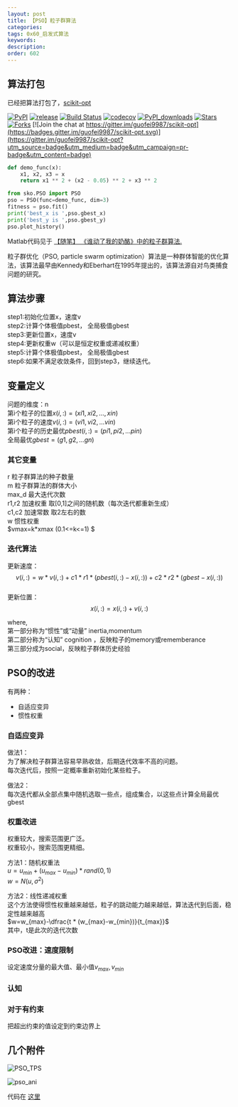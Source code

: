 ```yaml
---
layout: post
title: 【PSO】粒子群算法
categories:
tags: 0x60_启发式算法
keywords:
description:
order: 602
---
```


## 算法打包
已经把算法打包了，[scikit-opt](https://github.com/guofei9987/scikit-opt)

[![PyPI](https://img.shields.io/pypi/v/scikit-opt)](https://pypi.org/project/scikit-opt/)
[![release](https://img.shields.io/github/v/release/guofei9987/scikit-opt)](https://github.com/guofei9987/scikit-opt/releases/)
[![Build Status](https://travis-ci.com/guofei9987/scikit-opt.svg?branch=master)](https://travis-ci.com/guofei9987/scikit-opt)
[![codecov](https://codecov.io/gh/guofei9987/scikit-opt/branch/master/graph/badge.svg)](https://codecov.io/gh/guofei9987/scikit-opt)
[![PyPI_downloads](https://img.shields.io/pypi/dm/scikit-opt)](https://pypi.org/project/scikit-opt/)
[![Stars](https://img.shields.io/github/stars/guofei9987/scikit-opt?style=social)](https://github.com/guofei9987/scikit-opt/stargazers)
[![Forks](https://img.shields.io/github/forks/guofei9987/scikit-opt.svg?style=social)](https://github.com/guofei9987/scikit-opt/network/members)
[![Join the chat at https://gitter.im/guofei9987/scikit-opt](https://badges.gitter.im/guofei9987/scikit-opt.svg)](https://gitter.im/guofei9987/scikit-opt?utm_source=badge&utm_medium=badge&utm_campaign=pr-badge&utm_content=badge)


```python
def demo_func(x):
    x1, x2, x3 = x
    return x1 ** 2 + (x2 - 0.05) ** 2 + x3 ** 2

from sko.PSO import PSO
pso = PSO(func=demo_func, dim=3)
fitness = pso.fit()
print('best_x is ',pso.gbest_x)
print('best_y is ',pso.gbest_y)
pso.plot_history()
```

Matlab代码见于 [【随笔】 《谁动了我的奶酪》中的粒子群算法.](http://www.guofei.site/2016/07/25/WhoMovedMyCheese.html)  


 粒子群优化（PSO, particle swarm optimization）算法是一种群体智能的优化算法，该算法最早由Kennedy和Eberhart在1995年提出的，该算法源自对鸟类捕食问题的研究。   

## 算法步骤

step1:初始化位置x，速度v  
step2:计算个体极值pbest， 全局极值gbest  
step3:更新位置x，速度v  
step4:更新权重w（可以是恒定权重或递减权重）  
step5:计算个体极值pbest， 全局极值gbest  
step6:如果不满足收敛条件，回到step3，继续迭代。


## 变量定义

问题的维度：n  
第i个粒子的位置$x(i,:)=(xi1,xi2,...,xin)$  
第i个粒子的速度$v(i,:)=(vi1,vi2,...vin)$  
第i个粒子的历史最优$pbest(i,:)=(pi1,pi2,...pin)$  
全局最优$gbest=(g1,g2,...gn)$  

### 其它变量
r 粒子群算法的种子数量  
m 粒子群算法的群体大小  
max_d  最大迭代次数  
r1,r2 加速权重 取[0,1]之间的随机数（每次迭代都重新生成）  
c1,c2 加速常数 取2左右的数  
w 惯性权重  
$vmax=k*xmax   (0.1<=k<=1)  $

### 迭代算法
更新速度：$$v(i,:)=w * v(i,:)+c1 * r1 * (pbest(i,:)-x(i,:))+c2 * r2 * (gbest-x(i,:))$$  
更新位置：$$x(i,:)=x(i,:)+v(i,:)$$  


where,  
第一部分称为“惯性”或“动量” inertia,momentum  
第二部分称为“认知”    cognition ，反映粒子的memory或rememberance  
第三部分成为social，反映粒子群体历史经验  

## PSO的改进
有两种：
- 自适应变异
- 惯性权重



### 自适应变异
做法1：  
为了解决粒子群算法容易早熟收敛，后期迭代效率不高的问题。  
每次迭代后，按照一定概率重新初始化某些粒子。  


做法2：  
每次迭代都从全部点集中随机选取一些点，组成集合，以这些点计算全局最优gbest
### 权重改进
权重较大，搜索范围更广泛。  
权重较小，搜索范围更精细。  


方法1：随机权重法  
$u=u_{min}+(u_{max}-u_{min}) * rand(0,1)$  
$w=N(u,\sigma^2)$


方法2：线性递减权重  
这个方法使得惯性权重越来越低，粒子的跳动能力越来越低，算法迭代到后面，稳定性越来越高  
$w=w_{max}-\dfrac{t * (w_{max}-w_{min})}{t_{max}}$  
其中，t是此次的迭代次数  

### PSO改进：速度限制
设定速度分量的最大值、最小值$v_{max},v_{min}$
### 认知

### 对于有约束
把超出约束的值设定到约束边界上


## 几个附件

![PSO_TPS](https://github.com/guofei9987/pictures_for_blog/blob/master/heuristic_algorithm/pso.png?raw=true)


![pso_ani](https://github.com/guofei9987/pictures_for_blog/blob/master/heuristic_algorithm/pso.gif?raw=true)  

代码在 [这里](https://github.com/guofei9987/scikit-opt/)
